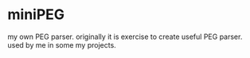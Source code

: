# miniPEG
my own PEG parser. originally it is exercise to create useful PEG parser. used by me in some my projects.
